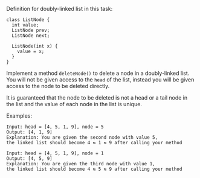 Definition for doubly-linked list in this task:
```
class ListNode {
  int value;
  ListNode prev;
  ListNode next;

  ListNode(int x) {
    value = x;
  }
}
```

Implement a method `deleteNode()` to delete a node in a doubly-linked list. You will not be given access to the `head` of the list, instead you will be given access to the node to be deleted directly.

It is guaranteed that the node to be deleted is not a head or a tail node in the list and the value of each node in the list is unique.

Examples:
```
Input: head = [4, 5, 1, 9], node = 5
Output: [4, 1, 9]
Explanation: You are given the second node with value 5,
the linked list should become 4 ⇆ 1 ⇆ 9 after calling your method

Input: head = [4, 5, 1, 9], node = 1
Output: [4, 5, 9]
Explanation: You are given the third node with value 1,
the linked list should become 4 ⇆ 5 ⇆ 9 after calling your method

```